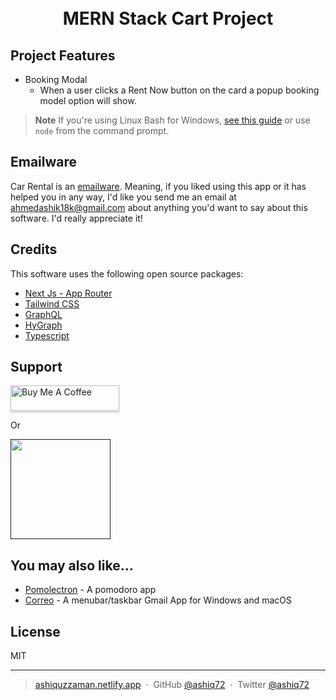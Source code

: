 <h1 align="center">
  <br>
MERN Stack Cart Project
  <br>
</h1>

<p align="center">
<!--   Live Site: <a href="/">https://carrental-ashik72.vercel.app/ -->
</a>
  
</p>

##  Project Features

- Booking Modal
  - When a user clicks a Rent Now button on the card a popup booking model option will show.

> **Note**
> If you're using Linux Bash for Windows, [see this guide](https://www.howtogeek.com/261575/how-to-run-graphical-linux-desktop-applications-from-windows-10s-bash-shell/) or use `node` from the command prompt.

## Emailware

Car Rental is an [emailware](https://en.wiktionary.org/wiki/emailware). Meaning, if you liked using this app or it has helped you in any way, I'd like you send me an email at <ahmedashik18k@gmail.com> about anything you'd want to say about this software. I'd really appreciate it!

## Credits

This software uses the following open source packages:

- [Next Js - App Router](https://nextjs.org/)
- [Tailwind CSS](https://tailwindcss.com/)
- [GraphQL](https://graphql.org/)
- [HyGraph](https://hygraph.com/)
- [Typescript](https://www.typescriptlang.org/)

## Support

<a href="https://www.buymeacoffee.com/ahmedashik9" target="_blank"><img src="https://www.buymeacoffee.com/assets/img/custom_images/purple_img.png" alt="Buy Me A Coffee" style="height: 41px !important;width: 174px !important;box-shadow: 0px 3px 2px 0px rgba(190, 190, 190, 0.5) !important;-webkit-box-shadow: 0px 3px 2px 0px rgba(190, 190, 190, 0.5) !important;" ></a>

<p>Or</p>

<a href="">
	<img src="https://c5.patreon.com/external/logo/become_a_patron_button@2x.png" width="160">
</a>

## You may also like...

- [Pomolectron](https://github.com/ashiq72) - A pomodoro app
- [Correo](https://github.com/ashiq72) - A menubar/taskbar Gmail App for Windows and macOS

## License

MIT

---

> [ashiquzzaman.netlify.app](https://ashiquzzaman.netlify.app/) &nbsp;&middot;&nbsp;
> GitHub [@ashiq72](https://github.com/ashiq72) &nbsp;&middot;&nbsp;
> Twitter [@ashiq72](https://twitter.com/)
